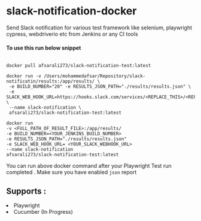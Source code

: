 # slack-notification-docker
Send Slack notification for various test framework like selenium, playwright cypress, webdriverio etc from Jenkins or any CI tools

<h4> To use this run below snippet</h4>

```shell

docker pull afsarali273/slack-notification-test:latest

docker run -v /Users/mohammedafsar/Repository/slack-notificatin/results:/app/results/ \
 -e BUILD_NUMBER="20" -e RESULTS_JSON_PATH="./results/results.json" \
 -e SLACK_WEB_HOOK_URL=https://hooks.slack.com/services/<REPLACE_THIS>/<REPLACE_THIS>/<REPLACE_THIS> \
 --name slack-notification \
 afsarali273/slack-notification-test:latest
```
```text
docker run 
-v <FULL_PATH_OF_RESULT_FILE>:/app/results/ 
-e BUILD_NUMBER=<YOUR_JENKINS_BUILD_NUMBER>
-e RESULTS_JSON_PATH="./results/results.json" 
-e SLACK_WEB_HOOK_URL= <YOUR_SLACK_WEBHOOK_URL>
--name slack-notification 
afsarali273/slack-notification-test:latest
```

You can run above docker command after your Playwright Test run completed . Make sure you have enabled `json` report 

<h2> Supports : </h2>

<li> Playwright </li> 
<li> Cucumber (In Progress)</li>

